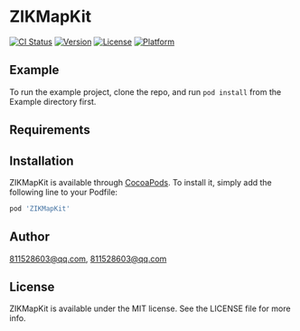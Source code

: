 # ZIKMapKit

[![CI Status](http://img.shields.io/travis/811528603@qq.com/ZIKMapKit.svg?style=flat)](https://travis-ci.org/811528603@qq.com/ZIKMapKit)
[![Version](https://img.shields.io/cocoapods/v/ZIKMapKit.svg?style=flat)](http://cocoapods.org/pods/ZIKMapKit)
[![License](https://img.shields.io/cocoapods/l/ZIKMapKit.svg?style=flat)](http://cocoapods.org/pods/ZIKMapKit)
[![Platform](https://img.shields.io/cocoapods/p/ZIKMapKit.svg?style=flat)](http://cocoapods.org/pods/ZIKMapKit)

## Example

To run the example project, clone the repo, and run `pod install` from the Example directory first.

## Requirements

## Installation

ZIKMapKit is available through [CocoaPods](http://cocoapods.org). To install
it, simply add the following line to your Podfile:

```ruby
pod 'ZIKMapKit'
```

## Author

811528603@qq.com, 811528603@qq.com

## License

ZIKMapKit is available under the MIT license. See the LICENSE file for more info.
